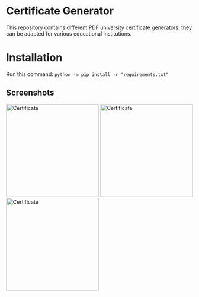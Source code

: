# Certificate Generator
This repository contains different PDF university certificate generators, they can be adapted for various educational institutions.
# Installation
Run this command:
`python -m pip install -r "requirements.txt"`


## Screenshots

<img width=250px alt=Certificate screenshot src=https://github.com/Silk-RoAD-Innovations/certificate/assets/96925396/544c24a0-2488-4305-b093-a3700d07a3dc>
<img width=250px alt=Certificate screenshot src=https://github.com/Silk-RoAD-Innovations/certificate/assets/96925396/278caaa5-a6e2-47e8-94b0-13e5f06fd6f1>
<img width=250px alt=Certificate screenshot src=https://github.com/Silk-RoAD-Innovations/certificate/assets/96925396/ad90f7a1-076f-4cd9-9363-759b9d8bbad2>
